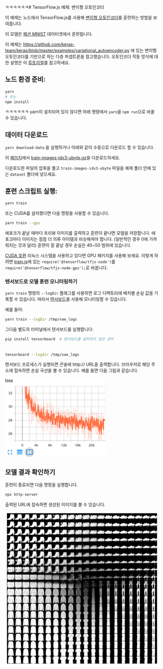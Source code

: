 ㅋㅋㅋㅋㅋㅋ# TensorFlow.js 예제: 변이형 오토인코더

이 예제는 노드에서 TensorFlow.js를 사용해 [변이형 오토인코더](https://blog.keras.io/building-autoencoders-in-keras.html)를 훈련하는 방법을 보여줍니다.

이 모델은 [패션 MNIST](https://github.com/zalandoresearch/fashion-mnist) 데이터셋에서 훈련됩니다.

이 예제는 https://github.com/keras-team/keras/blob/master/examples/variational_autoencoder.py 에 있는 변이형 오토인코더를 기반으로 하는 다층 퍼셉트론을 참고했습니다. 오토인코더 작동 방식에 대한 설명은 이 [튜토리얼](https://blog.keras.io/building-autoencoders-in-keras.html)를 참고하세요.

## 노드 환경 준비:
```sh
yarn
# 또는
npm install
```
ㅋㅋㅋㅋㅋㅋ
yarn이 설치되어 있지 않다면 아래 명령에서 ```yarn```을 ```npm run```으로 바꿀 수 있습니다.

## 데이터 다운로드

```yarn download-data``` 을 실행하거나 아래와 같이 수동으로 다운로드 할 수 있습니다.

이 [페이지](https://github.com/zalandoresearch/fashion-mnist#get-the-data)에서 [train-images-idx3-ubyte.gz](http://fashion-mnist.s3-website.eu-central-1.amazonaws.com/train-images-idx3-ubyte.gz)을 다운로드하세요.

다운로드한 파일의 압축을 풀고 `train-images-idx3-ubyte` 파일을 예제 폴더 안에 있는 `dataset` 폴더에 넣으세요.

## 훈련 스크립트 실행:
```sh
yarn train
```

또는 CUDA를 설치했다면 다음 명령을 사용할 수 있습니다.

```sh
yarn train --gpu
```

에포크가 끝날 때마다 프리뷰 이미지를 출력하고 훈련이 끝나면 모델을 저장합니다.
에포크마다 이미지는 점점 더 의류 아이템과 비슷해져야 합니다.
(일반적인 경우 0에 가까워지는 것과 달리) 훈련이 잘 끝날 경우 손실은 40~50 범위에 있습니다.

[CUDA 호환](https://www.tensorflow.org/install/install_linux) 리눅스 시스템을 사용하고 있다면
GPU 패키지를 사용해 보세요. 이렇게 하려면 [train.js](./train.js)에 있는
`require('@tensorflow/tfjs-node')`를 `require('@tensorflow/tfjs-node-gpu');`로 바꿉니다.

### 텐서보드로 모델 훈련 모니터링하기

`yarn train` 명령의 `--logDir` 플래그를 사용하면 로그 디렉토리에 배치별 손실 값을 기록할 수 있습니다.
따라서 [텐서보드](https://www.tensorflow.org/guide/summaries_and_tensorboard)를 사용해 모니터링할 수 있습니다.

예를 들어:

```sh
yarn train --logDir /tmp/vae_logs
```

그다음 별도의 터미널에서 텐서보드를 실행합니다:

```sh
pip install tensorboard  # 텐서보드를 설치하지 않은 경우


tensorboard --logdir /tmp/vae_logs
```

텐서보드 프로세스가 실행되면 콘솔에 http:// URL을 출력합니다.
브라우저로 해당 주소에 접속하면 손실 곡선을 볼 수 있습니다. 예를 들면 다음 그림과 같습니다.

![Example loss curve from the VAE training (TensorBoard)](./vae_tensorboard.png)

## 모델 결과 확인하기

훈련이 종료되면 다음 명령을 실행합니다.

```sh
npx http-server
```

출력된 URL에 접속하면 생성된 이미지를 볼 수 있습니다.

![screenshot of vae results on fashion mnist. A 30x30 grid of small images](fashion-mnist-vae-scr.png)
